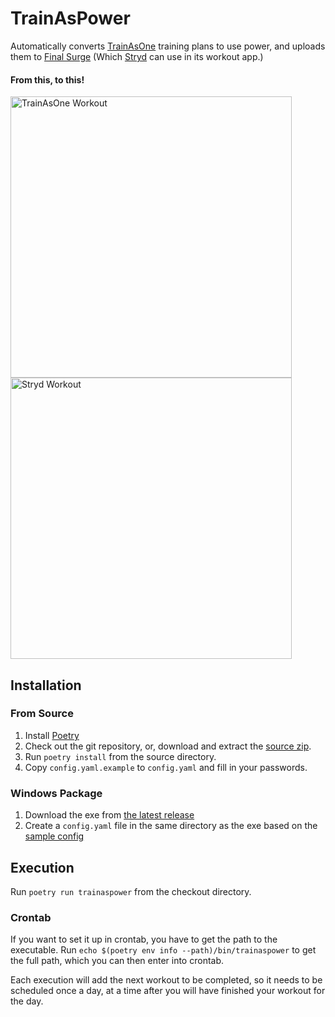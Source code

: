 # TrainAsPower

Automatically converts [TrainAsOne](https://www.trainasone.com) training plans to use power, and uploads them to [Final 
Surge](https://finalsurge.com) (Which [Stryd](https://stryd.com) can use in its workout app.)

#### From this, to this!

<p float="left">
    <img src="https://gazpachoking.github.io/trainaspower/taoworkout.png" height="450" alt="TrainAsOne Workout">
    <img src="https://gazpachoking.github.io/trainaspower/strydworkout.png" height="450" alt="Stryd Workout">
</p>


## Installation

### From Source

1. Install [Poetry](https://python-poetry.org/docs/#installation)
1. Check out the git repository, or, download and extract the [source zip](https://github.com/gazpachoking/trainaspower/archive/master.zip).
1. Run `poetry install` from the source directory.
1. Copy `config.yaml.example` to `config.yaml` and fill in your passwords.

### Windows Package
1. Download the exe from [the latest release](https://github.com/gazpachoking/trainaspower/releases)
1. Create a `config.yaml` file in the same directory as the exe based on the [sample config](https://github.com/gazpachoking/trainaspower/blob/master/config.yaml.example)


## Execution

Run `poetry run trainaspower` from the checkout directory. 

### Crontab
If you want to set it up in crontab, you have to get the path to the executable.
Run `echo $(poetry env info --path)/bin/trainaspower` to get the full path, which you can then enter into crontab.

Each execution will add the next workout to be completed, so it needs to be scheduled once a day, at a time
after you will have finished your workout for the day.
